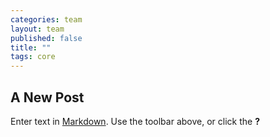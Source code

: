 ```yaml
---
categories: team
layout: team
published: false
title: ""
tags: core
---
```


## A New Post

Enter text in [Markdown](http://daringfireball.net/projects/markdown/). Use the toolbar above, or click the **?** 
